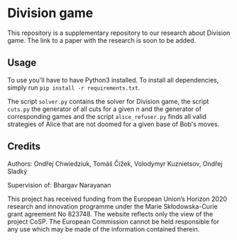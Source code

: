 # Division game

This repository is a supplementary repository to our research about Division game.
The link to a paper with the research is soon to be added.


## Usage

To use you'll have to have Python3 installed.
To install all dependencies, simply run `pip install -r requirements.txt`.

The script `solver.py` contains the solver for Division game, the script `cuts.py` the generator of all cuts for a given $n$ and the generator of corresponding games and the script `alice_refuser.py` finds all valid strategies of Alice that are not doomed for a given base of Bob's moves.


## Credits

Authors: Ondřej Chwiedziuk, Tomáš Čížek, Volodymyr Kuznietsov, Ondřej Sladký

Supervision of: Bhargav Narayanan

This project has received funding from the European Union’s Horizon 2020 research and innovation programme under the Marie Skłodowska-Curie grant agreement No 823748. The website reflects only the view of the project CoSP. The European Commission cannot be held responsible for any use which may be made of the information contained therein.
